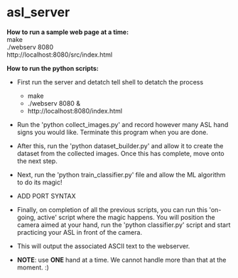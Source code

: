 # asl_server

**How to run a sample web page at a time:** <br />
make <br />
./webserv 8080 <br />
http://localhost:8080/src/index.html

**How to run the python scripts:** 
- First run the server and detatch tell shell to detatch the process
    - make
    - ./webserv 8080 &
    - http://localhost:8080/index.html
- Run the 'python collect_images.py' and record however many ASL hand signs you would like. Terminate this program when you are done.
- After this, run the 'python dataset_builder.py' and allow it to create the dataset from the collected images. Once this has complete, move onto the next step.
- Next, run the 'python train_classifier.py' file and allow the ML algorithm to do its magic!

- ADD PORT SYNTAX
- Finally, on completion of all the previous scripts, you can run this 'on-going, active' script where the magic happens. You will position the camera aimed at your hand, run the 'python classifier.py' script and start practicing your ASL in front of the camera.

- This will output the associated ASCII text to the webserver.
- **NOTE**: use **ONE** hand at a time. We cannot handle more than that at the moment. :)

